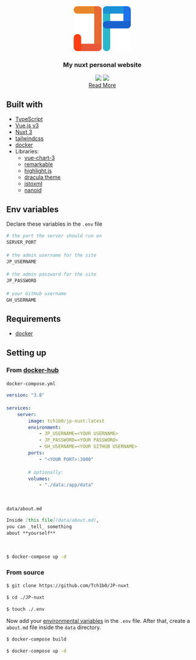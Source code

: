<div align="center">
    <a href="https://johannespour.de"><img src="./public/logo.png" width="150px" /></a>
    <br>
    <h3>My nuxt personal website</h3>
    <img src="https://img.shields.io/github/license/Tch1b0/JP-nuxt" width="88px" />
    <img src="https://img.shields.io/github/actions/workflow/status/Tch1b0/JP-nuxt/ci.yml?branch=master&label=ci" width="80px" />
    <br>
    <a href="https://johannespour.de/projects/451393301">Read More</a>
</div>

## Built with

-   [TypeScript](https://www.typescriptlang.org/)
-   [Vue.js v3](https://v3.vuejs.org/)
-   [Nuxt 3](http://v3.nuxtjs.org/)
-   [tailwindcss](https://tailwindcss.com/)
-   [docker](https://www.docker.com/)
-   Libraries:
    -   [vue-chart-3](https://github.com/victorgarciaesgi/vue-chart-3)
    -   [remarkable](https://www.npmjs.com/package/remarkable)
    -   [highlight.js](https://www.npmjs.com/package/highlight.js)
    -   [dracula theme](https://github.com/dracula/highlightjs)
    -   [jstoxml](https://github.com/davidcalhoun/jstoxml)
    -   [nanoid](https://github.com/ai/nanoid)

## Env variables

Declare these variables in the `.env` file

```bash
# the port the server should run on
SERVER_PORT

# the admin username for the site
JP_USERNAME

# the admin password for the site
JP_PASSWORD

# your GitHub username
GH_USERNAME
```

## Requirements

-   [docker](https://docker.com)

## Setting up

### From [docker-hub](https://hub.docker.com/)

`docker-compose.yml`

```yaml
version: "3.8"

services:
    server:
        image: tch1b0/jp-nuxt:latest
        environment:
            - JP_USERNAME=<YOUR USERNAME>
            - JP_PASSWORD=<YOUR PASSWORD>
            - GH_USERNAME=<YOUR GITHUB USERNAME>
        ports:
            - "<YOUR PORT>:3000"

        # optionally:
        volumes:
            - "./data:/app/data"
```
<br>

`data/about.md`

```md
Inside [this file](data/about.md),
you can _tell_ something
about **yourself**
```

<br>

```bash
$ docker-compose up -d
```

### From source

```bash
$ git clone https://github.com/Tch1b0/JP-nuxt
```

```bash
$ cd ./JP-nuxt
```

```bash
$ touch ./.env
```

Now add your [environmental variables](#env-variables) in the `.env` file. After that, create a `about.md` file inside the `data` directory.

```bash
$ docker-compose build
```

```bash
$ docker-compose up -d
```
